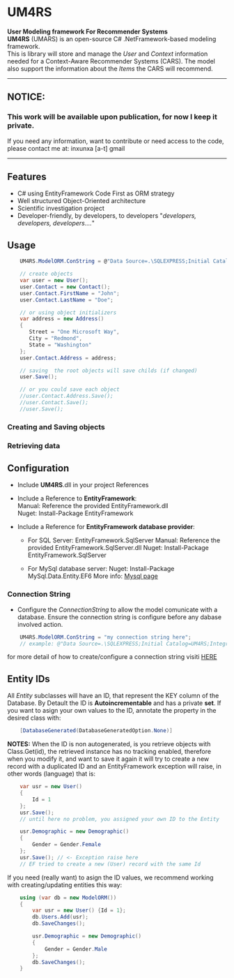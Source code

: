 # UM4RS
**User Modeling framework For Recommender Systems**   
**UM4RS** (UMARS) is an open-source C# .NetFramework-based modeling framework.   
This is library will store and manage the _User_ and _Context_ information needed for a Context-Aware Recommender Systems (CARS). The model also support the information about the _Items_ the CARS will recommend.

------------------------------

## NOTICE:
### This work will be available upon publication, for now I keep it private.
If you need any information, want to contribute or need access to the code, please contact me at: inxunxa [a-t] gmail


------------------------------

## Features
- C# using EntityFramework Code First as ORM strategy
- Well structured Object-Oriented architecture
- Scientific investigation project
- Developer-friendly, by developers, to developers "_developers, developers, developers...._"


## Usage
```csharp
	UM4RS.ModelORM.ConString = @"Data Source=.\SQLEXPRESS;Initial Catalog=UM4RS;Integrated Security=True";

    // create objects
    var user = new User();
    user.Contact = new Contact();
    user.Contact.FirstName = "John";
    user.Contact.LastName = "Doe";

    // or using object initializers
    var address = new Address()
    {
       Street = "One Microsoft Way",
       City = "Redmond",
       State = "Washington"
    };
    user.Contact.Address = address;

    // saving  the root objects will save childs (if changed)
    user.Save();

    // or you could save each object
    //user.Contact.Address.Save();
    //user.Contact.Save();
    //user.Save();
```



### Creating and Saving objects




### Retrieving data




## Configuration 
- Include **UM4RS**.dll in your project References

- Include a Reference to **EntityFramework**:   
	Manual: Reference the provided EntityFramework.dll   
	 Nuget: Install-Package EntityFramework

- Include a Reference for **EntityFramework database provider**:
	- For SQL Server: EntityFramework.SqlServer
    	Manual: Reference the provided EntityFramework.SqlServer.dll
    	 Nuget: Install-Package EntityFramework.SqlServer

	- For MySql database server:
    	 Nuget: Install-Package MySql.Data.Entity.EF6
         More info: [Mysql page](https://dev.mysql.com/doc/connector-net/en/connector-net-entityframework60.html)

  
### Connection String
- Configure the _ConnectionString_ to allow the model comunicate with a database.
Ensure the connection string is configure before any dabase involved action.

```csharp
	UM4RS.ModelORM.ConString = "my connection string here";   
    // example: @"Data Source=.\SQLEXPRESS;Initial Catalog=UM4RS;Integrated Security=True";
```
for more detail of how to create/configure a connection string visiti [HERE](https://www.connectionstrings.com/sql-server/)

## Entity IDs 
All _Entity_ subclasses will have an ID, that represent the KEY column of the Database.
By Detault the ID is **Autoincrementable** and has a private **set**.
If you want to asign your own values to the ID, annotate the property in the desired class with:
```csharp
    [DatabaseGenerated(DatabaseGeneratedOption.None)]
```

**NOTES:**
When the ID is non autogenerated, is you retrieve objects with Class.Get(id), the retrieved instance has no tracking enabled, therefore when you modify it, and want to save it again it will try to create a new record with a duplicated ID and an EntityFramework exception will raise, in other words (language) that is:
```csharp
    var usr = new User()
    {
    	Id = 1
    };
    usr.Save(); 
    // until here no problem, you assigned your own ID to the Entity

	usr.Demographic = new Demographic()
    {
    	Gender = Gender.Female
    };
    usr.Save(); // <- Exception raise here
    // EF tried to create a new (User) record with the same Id
```

If you need (really want) to asign the ID values, we recommend working with creating/updating entities this way:
```csharp
    using (var db = new ModelORM())
    {
    	var usr = new User() {Id = 1};
    	db.Users.Add(usr);
    	db.SaveChanges();

		usr.Demographic = new Demographic()
		{
			Gender = Gender.Male
		};
		db.SaveChanges();
	}
```
